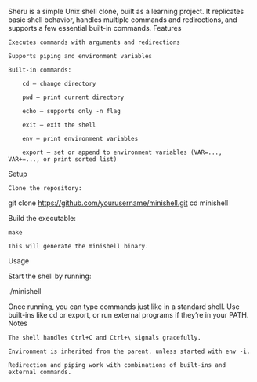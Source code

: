 Sheru is a simple Unix shell clone, built as a learning project. It replicates basic shell behavior, handles multiple commands and redirections, and supports a few essential built-in commands.
Features

    Executes commands with arguments and redirections

    Supports piping and environment variables

    Built-in commands:

        cd — change directory

        pwd — print current directory

        echo — supports only -n flag

        exit — exit the shell

        env — print environment variables

        export — set or append to environment variables (VAR=..., VAR+=..., or print sorted list)

Setup

    Clone the repository:

git clone https://github.com/yourusername/minishell.git
cd minishell

Build the executable:

    make

    This will generate the minishell binary.

Usage

Start the shell by running:

./minishell

Once running, you can type commands just like in a standard shell. Use built-ins like cd or export, or run external programs if they’re in your PATH.
Notes

    The shell handles Ctrl+C and Ctrl+\ signals gracefully.

    Environment is inherited from the parent, unless started with env -i.

    Redirection and piping work with combinations of built-ins and external commands.
